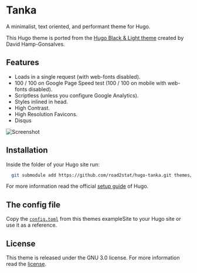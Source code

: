 # Tanka

A minimalist, text oriented, and performant theme for Hugo.

This Hugo theme is ported from the [Hugo Black & Light theme](https://github.com/davidhampgonsalves/hugo-black-and-light-theme) created by David Hamp-Gonsalves.

## Features

- Loads in a single request (with web-fonts disabled).
- 100 / 100 on Google Page Speed test (100 / 100 on mobile with web-fonts disabled).
- Scriptless (unless you configure Google Analytics).
- Styles inlined in head.
- High Contrast.
- High Resolution Favicons.
- Disqus

![Screenshot](https://github.com/road2stat/hugo-tanka/blob/master/images/screenshot.png)

## Installation

Inside the folder of your Hugo site run:

```bash
  git submodule add https://github.com/road2stat/hugo-tanka.git themes/hugo-tanka
```

For more information read the official [setup guide](https://gohugo.io/overview/installing/) of Hugo.

## The config file

Copy the [`config.toml`](https://github.com/road2stat/hugo-tanka/blob/master/exampleSite/config.toml) from this themes exampleSite to your Hugo site or use it as a reference.

## License

This theme is released under the GNU 3.0 license. For more information read the [license](https://github.com/road2stat/hugo-tanka/blob/master/LICENSE).
